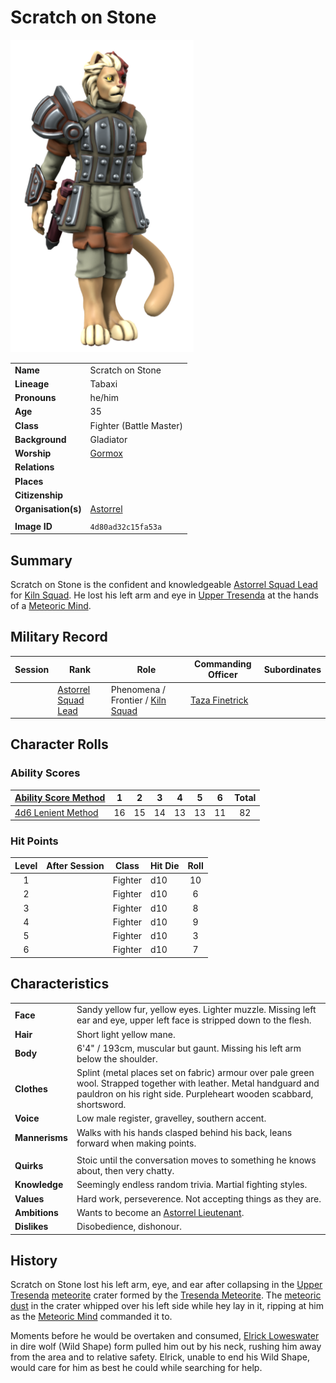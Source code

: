 # Scratch on Stone

<img src="https://raw.githubusercontent.com/jesskelsall/astarus-images/main/characters/portraits/4d80ad32c15fa53a.png" height="500" />

|||
| --- | --- |
| **Name** | Scratch on Stone | character.4
| **Lineage** | Tabaxi |
| **Pronouns** | he/him |
| **Age** | 35 |
| **Class** | Fighter (Battle Master) |
| **Background** | Gladiator |
| **Worship** | [Gormox](../gods/deities/gormox.md) |
| **Relations** | |
| **Places** | |
| **Citizenship** | |
| **Organisation(s)** | [Astorrel](../organisations/government/astorrel/astorrel.md) |
|||
| **Image ID** | `4d80ad32c15fa53a` |

## Summary

Scratch on Stone is the confident and knowledgeable [Astorrel Squad Lead](../organisations/government/astorrel/ranks/astorrel-squad-lead.md) for [Kiln Squad](../organisations/government/astorrel/squads/kiln-squad.md). He lost his left arm and eye in [Upper Tresenda](../places/plains-valleys/upper-tresenda.md) at the hands of a [Meteoric Mind](../creatures/meteoric-mind.md).

## Military Record

| Session | Rank | Role | Commanding Officer | Subordinates |
|:---:| --- | --- | --- | --- |
|| [Astorrel Squad Lead](../organisations/government/astorrel/ranks/astorrel-squad-lead.md) | Phenomena / Frontier / [Kiln Squad](../organisations/government/astorrel/squads/kiln-squad.md) | [Taza Finetrick](taza-finetrick.md) ||

## Character Rolls

### Ability Scores

| [Ability Score Method](../mechanics/ability-score-method/ability-score-method.md) | 1 | 2 | 3 | 4 | 5 | 6 | Total |
| --- |:---:|:---:|:---:|:---:|:---:|:---:|:---:|
| [4d6 Lenient Method](../mechanics/ability-score-method/4d6-lenient-method.md) | 16 | 15 | 14 | 13 | 13 | 11 | 82 |

### Hit Points

| Level | After Session | Class | Hit Die | Roll |
|:---:|:---:| --- | --- |:---:|
| 1 || Fighter | d10 | 10 |
| 2 || Fighter | d10 | 6 |
| 3 || Fighter | d10 | 8 |
| 4 || Fighter | d10 | 9 |
| 5 || Fighter | d10 | 3 |
| 6 || Fighter | d10 | 7 |

## Characteristics

| | |
| --- | --- |
| **Face** | Sandy yellow fur, yellow eyes. Lighter muzzle. Missing left ear and eye, upper left face is stripped down to the flesh. | characteristics.2
| **Hair** | Short light yellow mane. |
| **Body** | 6'4" / 193cm, muscular but gaunt. Missing his left arm below the shoulder. |
| **Clothes** | Splint (metal places set on fabric) armour over pale green wool. Strapped together with leather. Metal handguard and pauldron on his right side. Purpleheart wooden scabbard, shortsword. |
| **Voice** | Low male register, gravelley, southern accent. |
| **Mannerisms** | Walks with his hands clasped behind his back, leans forward when making points. |
| | |
| **Quirks** | Stoic until the conversation moves to something he knows about, then very chatty. |
| **Knowledge** | Seemingly endless random trivia. Martial fighting styles. |
| **Values** | Hard work, perseverence. Not accepting things as they are. |
| **Ambitions** | Wants to become an [Astorrel Lieutenant](../organisations/government/astorrel/ranks/astorrel-lieutenant.md). |
| **Dislikes** | Disobedience, dishonour. |

## History

Scratch on Stone lost his left arm, eye, and ear after collapsing in the [Upper Tresenda](../places/plains-valleys/upper-tresenda.md) [meteorite](../items/meteoric/meteorite.md) crater formed by the [Tresenda Meteorite](../items/meteoric/meteorites/tresenda-meteorite.md). The [meteoric dust](../items/meteoric/meteoric-dust.md) in the crater whipped over his left side while hey lay in it, ripping at him as the [Meteoric Mind](../creatures/meteoric-mind.md) commanded it to.

Moments before he would be overtaken and consumed, [Elrick Loweswater](elrick-loweswater.md) in dire wolf (Wild Shape) form pulled him out by his neck, rushing him away from the area and to relative safety. Elrick, unable to end his Wild Shape, would care for him as best he could while searching for help.
